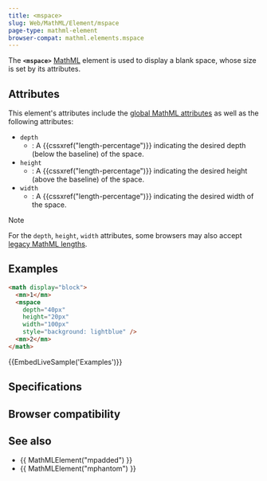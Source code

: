 ```yaml
---
title: <mspace>
slug: Web/MathML/Element/mspace
page-type: mathml-element
browser-compat: mathml.elements.mspace
---
```




The **`<mspace>`** [MathML](/Web/MathML) element is used to display a blank space, whose size is set by its attributes.

## Attributes

This element's attributes include the [global MathML attributes](/Web/MathML/Global_attributes) as well as the following attributes:

- `depth`
  - : A {{cssxref("length-percentage")}} indicating the desired depth (below the baseline) of the space.
- `height`
  - : A {{cssxref("length-percentage")}} indicating the desired height (above the baseline) of the space.
- `width`
  - : A {{cssxref("length-percentage")}} indicating the desired width of the space.

> [!NOTE]
> For the `depth`, `height`, `width` attributes, some browsers may also accept [legacy MathML lengths](/Web/MathML/Values#legacy_mathml_lengths).

## Examples

```html
<math display="block">
  <mn>1</mn>
  <mspace
    depth="40px"
    height="20px"
    width="100px"
    style="background: lightblue" />
  <mn>2</mn>
</math>
```

{{EmbedLiveSample('Examples')}}

## Specifications



## Browser compatibility



## See also

- {{ MathMLElement("mpadded") }}
- {{ MathMLElement("mphantom") }}
